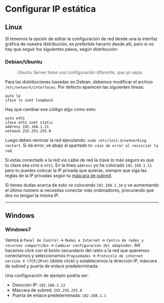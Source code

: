 # Configurar IP estática

## Linux
Si tenemos la opción de editar la configuración de red desde una la interfaz gráfica de nuestra distribución, es preferible hacerlo desde allí, pero si no hay que seguir los siguientes pasos, según distribución:

### Debian/Ubuntu
> Ubuntu Server tiene una configuración diferente, que yo sepa.

Para las distribuciones basadas en Debian, debemos modificar el archivo `/etc/network/interfaces`. Por defecto aparecen las siguientes líneas:
```
auto lo
iface lo inet loopback
```

Hay que cambiar ese código algo como esto:
```
auto eth1
iface eth1 inet static
address 192.168.1.11
netmask 255.255.255.0
```

Luego debes reiniciar la red ejecutando: `sudo /etc/init.d/networking restart`. Si da error, ve abajo al apartado `En caso de error al reiniciar la red`.

Si estás conectado a la red vía cable de red la clave lo más seguro es que tu clave sea `eth0` o `eth1`. En la línea `address` yo he colocado `192.168.1.11` pero tu puedes colocar la IP privada que quieras, siempre que siga las reglas de la IP privadas según tu [máscara de subred](https://github.com/mondeja/fullstack/tree/master/backend/src/012-protocolos_red/IP/subnet_masks).

Si tienes dudas acerca de esto ve colocando `192.168.1.10` y ve aumentando el último número si necesitas conectar más ordenadores, procurando que dos no tengan la misma IP.

________________________

## Windows

### Windows7
Vamos a `Panel de Control` -> `Redes e Internet` -> `Centro de redes y recursos compartidos` -> `Cambiar configuración del adaptador`. Allí hacemos click con el botón secundario del ratón a la red que queremos conectarnos y seleccionamos `Propiedades` -> `Protocolo de internet versión 4 (TCP/IPv4)` (doble click) y establecemos la dirección IP, máscara de subred y puerta de enlace predeterminada.

Una configuración de ejemplo podría ser:
- Dirección IP: `192.168.1.12`
- Máscara de subred: `255.255.255.0`
- Puerta de enlace predeterminada: `192.168.1.1`
